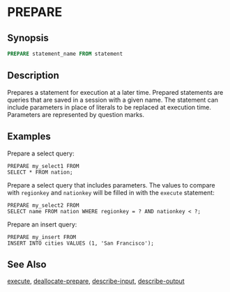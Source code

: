 PREPARE
=======

Synopsis
--------

``` sql
PREPARE statement_name FROM statement
```

Description
-----------

Prepares a statement for execution at a later time. Prepared statements are queries that are saved in a session with a given name. The statement can include parameters in place of literals to be replaced at execution time. Parameters are represented by question marks.

Examples
--------

Prepare a select query:

    PREPARE my_select1 FROM
    SELECT * FROM nation;

Prepare a select query that includes parameters. The values to compare with `regionkey` and `nationkey` will be filled in with the `execute` statement:

    PREPARE my_select2 FROM
    SELECT name FROM nation WHERE regionkey = ? AND nationkey < ?;

Prepare an insert query:

    PREPARE my_insert FROM
    INSERT INTO cities VALUES (1, 'San Francisco');

See Also
--------

[execute](./execute.html), [deallocate-prepare](./deallocate-prepare.html), [describe-input](./describe-input.html), [describe-output](./describe-output.html)
